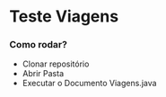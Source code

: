 # Teste Viagens

### Como rodar?
- Clonar repositório
- Abrir Pasta
- Executar o Documento Viagens.java
